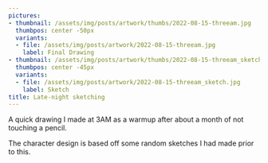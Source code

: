 ```yaml
---
pictures:
- thumbnail: /assets/img/posts/artwork/thumbs/2022-08-15-threeam.jpg
  thumbpos: center -50px
  variants:
  - file: /assets/img/posts/artwork/2022-08-15-threeam.jpg
    label: Final Drawing
- thumbnail: /assets/img/posts/artwork/thumbs/2022-08-15-threeam_sketch.jpg
  thumbpos: center -45px
  variants:
  - file: /assets/img/posts/artwork/2022-08-15-threeam_sketch.jpg
    label: Sketch
title: Late-night sketching
---
```

A quick drawing I made at 3AM as a warmup after about a month of not touching a pencil.

The character design is based off some random sketches I had made prior to this.
